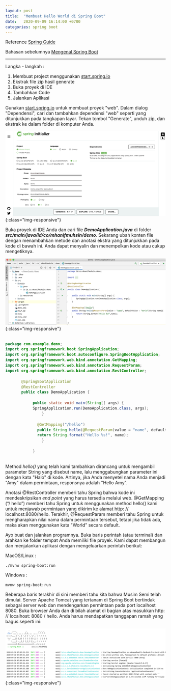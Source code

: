 ```yaml
---
layout: post
title:  "Membuat Hello World di Spring Boot"
date:   2020-09-09 16:14:00 +0700
categories: spring boot
---
```


Reference [Spring Guide](https://spring.io/quickstart)

Bahasan sebelumnya [Mengenal Spring Boot](https://mhanifmuhsin.github.io/mDoc/springboot/2020/08/06/mengenal-spring-boot.html)

---

Langka - langkah :

1. Membuat project menggunakan [start.spring.io](https://start.spring.io)
2. Ekstrak file zip hasil generate
3. Buka proyek di IDE 
4. Tambahkan Code
5. Jalankan Aplikasi

Gunakan [start.spring.io](https://start.spring.io) untuk membuat proyek "web". Dalam dialog "Dependensi", cari dan tambahkan dependensi "web" seperti yang ditunjukkan pada tangkapan layar. Tekan tombol "Generate", unduh zip, dan ekstrak ke dalam folder di komputer Anda.

![image tooltip here](/assets/start.spring.io.png){:class="img-responsive"}


Buka proyek di IDE Anda dan cari file ***DemoApplication.java*** di folder ***src/main/java/id/co/mhanifmuhsin/demo***. Sekarang ubah konten file dengan menambahkan metode dan anotasi ekstra yang ditunjukkan pada kode di bawah ini. Anda dapat menyalin dan menempelkan kode atau cukup mengetiknya.

![image tooltip here](/assets/spring.ide.png){:class="img-responsive"}

```java

package com.example.demo;
import org.springframework.boot.SpringApplication;
import org.springframework.boot.autoconfigure.SpringBootApplication;
import org.springframework.web.bind.annotation.GetMapping;
import org.springframework.web.bind.annotation.RequestParam;
import org.springframework.web.bind.annotation.RestController;
              
       @SpringBootApplication
       @RestController
       public class DemoApplication {
                 
            public static void main(String[] args) {
            SpringApplication.run(DemoApplication.class, args);
                }
                  
              @GetMapping("/hello")
              public String hello(@RequestParam(value = "name", defaultValue = "World") String name) {
              return String.format("Hello %s!", name);
                }
               
            }
            
```

Method _hello()_ yang telah kami tambahkan dirancang untuk mengambil parameter String yang disebut name, lalu menggabungkan parameter ini dengan kata "Halo" di kode. Artinya, jika Anda menyetel nama Anda menjadi "Amy" dalam permintaan, responsnya adalah "Hello Amy".

Anotasi @RestController memberi tahu Spring bahwa kode ini mendeskripsikan _end point_ yang harus tersedia melalui web. @GetMapping (“/ hello”) memberi tahu Spring untuk menggunakan method hello() kami untuk menjawab permintaan yang dikirim ke alamat http: // localhost:8080/hello. Terakhir, @RequestParam memberi tahu Spring untuk mengharapkan nilai nama dalam permintaan tersebut, tetapi jika tidak ada, maka akan menggunakan kata "World" secara default.

Ayo buat dan jalankan programnya. Buka baris perintah (atau terminal) dan arahkan ke folder tempat Anda memiliki file proyek. Kami dapat membangun dan menjalankan aplikasi dengan mengeluarkan perintah berikut:

MacOS/Linux : 

```
./mvnw spring-boot:run
```

Windows :

```
mvnw spring-boot:run
```

Beberapa baris terakhir di sini memberi tahu kita bahwa Musim Semi telah dimulai. Server Apache Tomcat yang tertanam di Spring Boot bertindak sebagai server web dan mendengarkan permintaan pada port localhost 8080. Buka browser Anda dan di bilah alamat di bagian atas masukkan http: // localhost: 8080 / hello. Anda harus mendapatkan tanggapan ramah yang bagus seperti ini:

![image tooltip here](/assets/run_spring.png){:class="img-responsive"}




